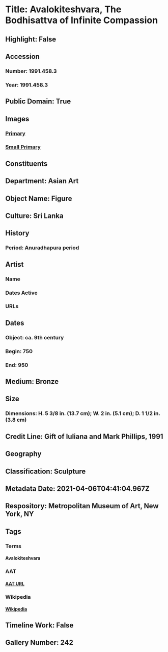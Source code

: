 # Title: Avalokiteshvara, The Bodhisattva of Infinite Compassion
## Highlight: False
## Accession
### Number: 1991.458.3
### Year: 1991.458.3
## Public Domain: True
## Images
### [Primary](https://images.metmuseum.org/CRDImages/as/original/1991_458_3.jpg)
### [Small Primary](https://images.metmuseum.org/CRDImages/as/web-large/1991_458_3.jpg)
## Constituents
## Department: Asian Art
## Object Name: Figure
## Culture: Sri Lanka
## History
### Period: Anuradhapura period
## Artist
### Name
### Dates Active
### URLs
## Dates
### Object: ca. 9th century
### Begin: 750
### End: 950
## Medium: Bronze
## Size
### Dimensions: H. 5 3/8 in. (13.7 cm); W. 2 in. (5.1 cm); D. 1 1/2 in. (3.8 cm)
## Credit Line: Gift of Iuliana and Mark Phillips, 1991
## Geography
## Classification: Sculpture
## Metadata Date: 2021-04-06T04:41:04.967Z
## Respository: Metropolitan Museum of Art, New York, NY
## Tags
### Terms
#### Avalokiteshvara
### AAT
#### [AAT URL](http://vocab.getty.edu/page/ia/901000085)
### Wikipedia
#### [Wikipedia]()
## Timeline Work: False
## Gallery Number: 242